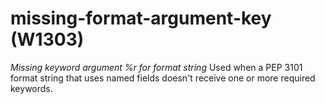 # missing-format-argument-key (W1303)
*Missing keyword argument %r for format string* Used when a PEP 3101
format string that uses named fields doesn\'t receive one or more
required keywords.

